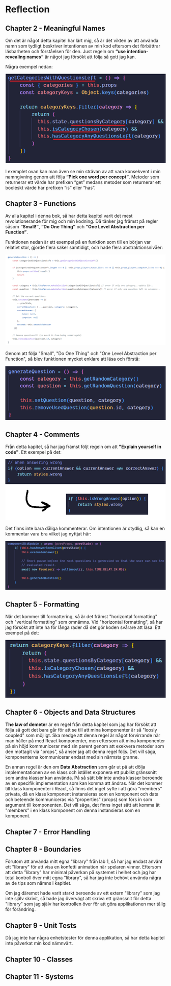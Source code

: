 # Reflection

## Chapter 2 - Meaningful Names

Om det är något detta kapitel har lärt mig, så är det vikten av att använda namn som tydligt beskriver intentionen av min kod eftersom det förbättrar läsbarheten och förståelsen för den. Just regeln om **“use intention-revealing names”** är något jag försökt att följa så gott jag kan.

Några exempel nedan:

![Place your file in this folder](/images/meaningful-names.png)

I exemplet ovan kan man även se min strävan av att vara konsekvent i min namngivning genom att följa **“Pick one word per concept”**. Metoder som returnerar ett värde har prefixen “get” medans metoder som returnerar ett booleskt värde har prefixen “is” eller “has”.

## Chapter 3 - Functions

Av alla kapitel i denna bok, så har detta kapitel varit det mest revolutionerande för mig och min kodning. Då tänker jag främst på regler såsom **“Small!”**, **“Do One Thing”** och **“One Level Abstraction per Function”**.

Funktionen nedan är ett exempel på en funktion som till en början var relativt stor, gjorde flera saker samtidigt, och hade flera abstraktionsnivåer:

![Place your file in this folder](/images/functions-2.png)

Genom att följa "Small", "Do One Thing" och "One Level Abstraction per Function", så blev funktionen mycket enklare att läsa och förstå:

![Place your file in this folder](/images/functions.png)

## Chapter 4 - Comments

Från detta kapitel, så har jag främst följt regeln om att **"Explain yourself in code"**. Ett exempel på det:

![Place your file in this folder](/images/comments.png)

Det finns inte bara dåliga kommenterar. Om intentionen är otydlig, så kan en kommentar vara bra vilket jag nyttjat här:

![Place your file in this folder](/images/comments-2.png)

## Chapter 5 - Formatting

När det kommer till formattering, så är det främst "horizontal formatting" och "vertical formatting" som omnämns. Vid "horizontal formatting", så har jag försökt att inte ha för långa rader då det gör koden svårare att läsa. Ett exempel på det:

![Place your file in this folder](/images/formatting.png)

## Chapter 6 - Objects and Data Structures

**The law of demeter** är en regel från detta kapitel som jag har försökt att följa så gott det bara går för att se till att mina komponenter är så "loosly coupled" som möjligt. Ska medge att denna regel är något förvirrande när man håller på med React komponenter, men eftersom att mina komponenter på sin höjd kommunicerar med sin parent genom att exekvera metoder som den mottagit via "props", så anser jag att denna regel följs. Det vill säga, komponenterna kommunicerar endast med sin närmsta granne.

En annan regel är den om **Data Abstraction** som går ut på att dölja implementationen av en klass och istället exponera ett publikt gränssnitt som andra klasser kan använda. På så sätt blir inte andra klasser beroende av en specifik implementation som kan komma att ändras. När det kommer till klass komponenter i React, så finns det inget syfte i att göra "members" privata, då en klass komponent instansieras som en komponent och data och beteende kommuniceras via "properties" (props) som förs in som argument till komponenten. Det vill säga, det finns inget sätt att komma åt "members" i en klass komponent om denna instansieras som en komponent.


## Chapter 7 - Error Handling




## Chapter 8 - Boundaries

Förutom att använda mitt egna "library" från lab 1, så har jag endast använt ett "library" för att visa en konfetti animation när spelaren vinner. Eftersom att detta "library" har minimal påverkan på systemet i helhet och jag har total kontroll över mitt egna "library", så har jag inte behövt använda några av de tips som nämns i kapitlet.

Om jag däremot hade varit starkt beroende av ett extern "library" som jag inte själv skrivit, så hade jag övervägt att skriva ett gränssnit för detta "library" som jag själv har kontrollen över för att göra applikationen mer tålig för förändring.


## Chapter 9 - Unit Tests

Då jag inte har några enhetstester för denna applikation, så har detta kapitel inte påverkat min kod nämnvärt. 


## Chapter 10 - Classes




## Chapter 11 - Systems


